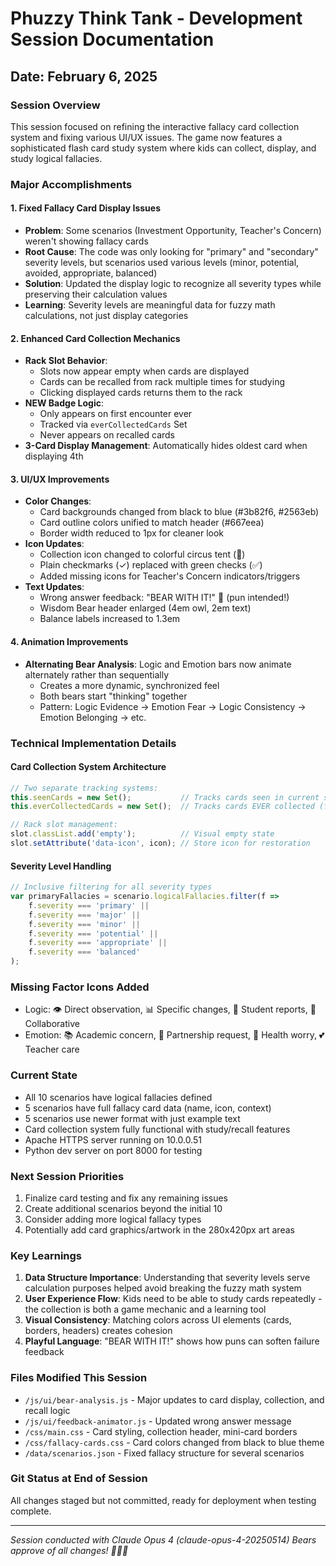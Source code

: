 # Phuzzy Think Tank - Development Session Documentation
## Date: February 6, 2025

### Session Overview
This session focused on refining the interactive fallacy card collection system and fixing various UI/UX issues. The game now features a sophisticated flash card study system where kids can collect, display, and study logical fallacies.

### Major Accomplishments

#### 1. Fixed Fallacy Card Display Issues
- **Problem**: Some scenarios (Investment Opportunity, Teacher's Concern) weren't showing fallacy cards
- **Root Cause**: The code was only looking for "primary" and "secondary" severity levels, but scenarios used various levels (minor, potential, avoided, appropriate, balanced)
- **Solution**: Updated the display logic to recognize all severity types while preserving their calculation values
- **Learning**: Severity levels are meaningful data for fuzzy math calculations, not just display categories

#### 2. Enhanced Card Collection Mechanics
- **Rack Slot Behavior**: 
  - Slots now appear empty when cards are displayed
  - Cards can be recalled from rack multiple times for studying
  - Clicking displayed cards returns them to the rack
- **NEW Badge Logic**:
  - Only appears on first encounter ever
  - Tracked via `everCollectedCards` Set
  - Never appears on recalled cards
- **3-Card Display Management**: Automatically hides oldest card when displaying 4th

#### 3. UI/UX Improvements
- **Color Changes**:
  - Card backgrounds changed from black to blue (#3b82f6, #2563eb)
  - Card outline colors unified to match header (#667eea)
  - Border width reduced to 1px for cleaner look
- **Icon Updates**:
  - Collection icon changed to colorful circus tent (🎪)
  - Plain checkmarks (✓) replaced with green checks (✅)
  - Added missing icons for Teacher's Concern indicators/triggers
- **Text Updates**:
  - Wrong answer feedback: "BEAR WITH IT!" 🐻 (pun intended!)
  - Wisdom Bear header enlarged (4em owl, 2em text)
  - Balance labels increased to 1.3em

#### 4. Animation Improvements
- **Alternating Bear Analysis**: Logic and Emotion bars now animate alternately rather than sequentially
  - Creates a more dynamic, synchronized feel
  - Both bears start "thinking" together
  - Pattern: Logic Evidence → Emotion Fear → Logic Consistency → Emotion Belonging → etc.

### Technical Implementation Details

#### Card Collection System Architecture
```javascript
// Two separate tracking systems:
this.seenCards = new Set();           // Tracks cards seen in current session
this.everCollectedCards = new Set();  // Tracks cards EVER collected (for NEW badge)

// Rack slot management:
slot.classList.add('empty');          // Visual empty state
slot.setAttribute('data-icon', icon); // Store icon for restoration
```

#### Severity Level Handling
```javascript
// Inclusive filtering for all severity types
var primaryFallacies = scenario.logicalFallacies.filter(f => 
    f.severity === 'primary' || 
    f.severity === 'major' || 
    f.severity === 'minor' || 
    f.severity === 'potential' ||
    f.severity === 'appropriate' ||
    f.severity === 'balanced'
);
```

### Missing Factor Icons Added
- Logic: 👁️ Direct observation, 📊 Specific changes, 💬 Student reports, 🤝 Collaborative
- Emotion: 📚 Academic concern, 🤝 Partnership request, 🏥 Health worry, 💕 Teacher care

### Current State
- All 10 scenarios have logical fallacies defined
- 5 scenarios have full fallacy card data (name, icon, context)
- 5 scenarios use newer format with just example text
- Card collection system fully functional with study/recall features
- Apache HTTPS server running on 10.0.0.51
- Python dev server on port 8000 for testing

### Next Session Priorities
1. Finalize card testing and fix any remaining issues
2. Create additional scenarios beyond the initial 10
3. Consider adding more logical fallacy types
4. Potentially add card graphics/artwork in the 280x420px art areas

### Key Learnings
1. **Data Structure Importance**: Understanding that severity levels serve calculation purposes helped avoid breaking the fuzzy math system
2. **User Experience Flow**: Kids need to be able to study cards repeatedly - the collection is both a game mechanic and a learning tool
3. **Visual Consistency**: Matching colors across UI elements (cards, borders, headers) creates cohesion
4. **Playful Language**: "BEAR WITH IT!" shows how puns can soften failure feedback

### Files Modified This Session
- `/js/ui/bear-analysis.js` - Major updates to card display, collection, and recall logic
- `/js/ui/feedback-animator.js` - Updated wrong answer message
- `/css/main.css` - Card styling, collection header, mini-card borders
- `/css/fallacy-cards.css` - Card colors changed from black to blue theme
- `/data/scenarios.json` - Fixed fallacy structure for several scenarios

### Git Status at End of Session
All changes staged but not committed, ready for deployment when testing complete.

---

*Session conducted with Claude Opus 4 (claude-opus-4-20250514)*
*Bears approve of all changes! 🐻🦉💖*